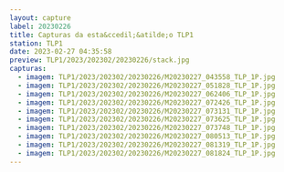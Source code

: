 ```yaml
---
layout: capture
label: 20230226
title: Capturas da esta&ccedil;&atilde;o TLP1
station: TLP1
date: 2023-02-27 04:35:58
preview: TLP1/2023/202302/20230226/stack.jpg
capturas:
  - imagem: TLP1/2023/202302/20230226/M20230227_043558_TLP_1P.jpg
  - imagem: TLP1/2023/202302/20230226/M20230227_051828_TLP_1P.jpg
  - imagem: TLP1/2023/202302/20230226/M20230227_062406_TLP_1P.jpg
  - imagem: TLP1/2023/202302/20230226/M20230227_072426_TLP_1P.jpg
  - imagem: TLP1/2023/202302/20230226/M20230227_073131_TLP_1P.jpg
  - imagem: TLP1/2023/202302/20230226/M20230227_073625_TLP_1P.jpg
  - imagem: TLP1/2023/202302/20230226/M20230227_073748_TLP_1P.jpg
  - imagem: TLP1/2023/202302/20230226/M20230227_080513_TLP_1P.jpg
  - imagem: TLP1/2023/202302/20230226/M20230227_081319_TLP_1P.jpg
  - imagem: TLP1/2023/202302/20230226/M20230227_081824_TLP_1P.jpg
---
```

